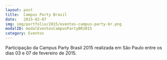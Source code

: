 ```yaml
---
layout: post
title:  Campus Party Brasil
date:   2015-02-07
img: img/portfolio/2015/eventos-campus-party-br.png
modalID: modalEventosCampusPartyBR2015
category: Eventos
---
```


Participação da Campus Party Brasil 2015 realizada em São Paulo entre os dias 03 e 07 de fevereiro de 2015.
